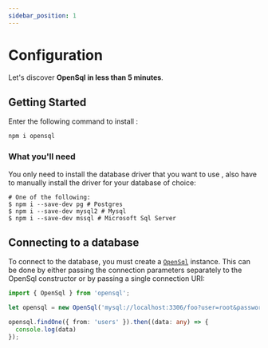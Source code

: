 ```yaml
---
sidebar_position: 1
---
```


# Configuration

Let's discover **OpenSql in less than 5 minutes**.

## Getting Started

Enter the following command to install :

```bash
npm i opensql
```

### What you'll need

You only need to install the database driver that you want to use ,
also have to manually install the driver for your database of choice:

```shell
# One of the following:
$ npm i --save-dev pg # Postgres
$ npm i --save-dev mysql2 # Mysql
$ npm i --save-dev mssql # Microsoft Sql Server
```

## Connecting to a database

To connect to the database, you must create a [`OpenSql`](./beginner/connection) instance. This can be done by either
passing the connection parameters separately to the OpenSql constructor or by passing a single connection URI:

```ts
import { OpenSql } from 'opensql';

let opensql = new OpenSql('mysql://localhost:3306/foo?user=root&password=123');

opensql.findOne({ from: 'users' }).then((data: any) => {
  console.log(data)
});
```